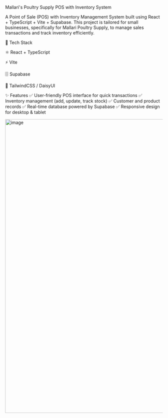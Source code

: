 Mallari's Poultry Supply POS with Inventory System

A Point of Sale (POS) with Inventory Management System built using React + TypeScript + Vite + Supabase.
This project is tailored for small businesses, specifically for Mallari Poultry Supply, to manage sales transactions and track inventory efficiently.

🚀 Tech Stack

⚛️ React + TypeScript 

⚡ Vite 

🗄️ Supabase

🎨 TailwindCSS / DaisyUI

✨ Features
✅ User-friendly POS interface for quick transactions
✅ Inventory management (add, update, track stock)
✅ Customer and product records
✅ Real-time database powered by Supabase
✅ Responsive design for desktop & tablet

<img width="1919" height="940" alt="image" src="https://github.com/user-attachments/assets/70761f3f-032e-4d53-abe6-b2236855f8b1" />

